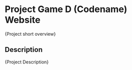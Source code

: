 # Project Game D (Codename) Website

{Project short overview}

## Description

{Project Description}
